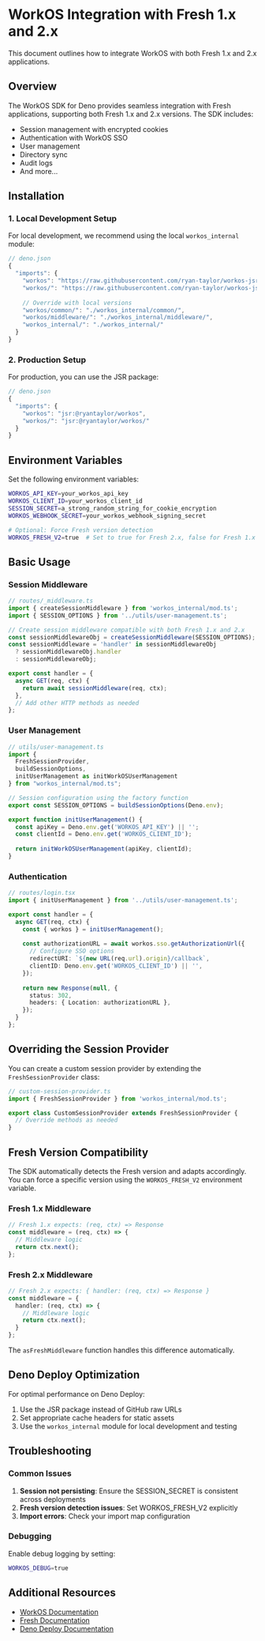 # WorkOS Integration with Fresh 1.x and 2.x

This document outlines how to integrate WorkOS with both Fresh 1.x and 2.x applications.

## Overview

The WorkOS SDK for Deno provides seamless integration with Fresh applications, supporting both Fresh 1.x and 2.x versions. The SDK includes:

- Session management with encrypted cookies
- Authentication with WorkOS SSO
- User management
- Directory sync
- Audit logs
- And more...

## Installation

### 1. Local Development Setup

For local development, we recommend using the local `workos_internal` module:

```typescript
// deno.json
{
  "imports": {
    "workos": "https://raw.githubusercontent.com/ryan-taylor/workos-jsr/main/mod.ts",
    "workos/": "https://raw.githubusercontent.com/ryan-taylor/workos-jsr/main/",
    
    // Override with local versions
    "workos/common/": "./workos_internal/common/",
    "workos/middleware/": "./workos_internal/middleware/",
    "workos_internal/": "./workos_internal/"
  }
}
```

### 2. Production Setup

For production, you can use the JSR package:

```typescript
// deno.json
{
  "imports": {
    "workos": "jsr:@ryantaylor/workos",
    "workos/": "jsr:@ryantaylor/workos/"
  }
}
```

## Environment Variables

Set the following environment variables:

```bash
WORKOS_API_KEY=your_workos_api_key
WORKOS_CLIENT_ID=your_workos_client_id
SESSION_SECRET=a_strong_random_string_for_cookie_encryption
WORKOS_WEBHOOK_SECRET=your_workos_webhook_signing_secret

# Optional: Force Fresh version detection
WORKOS_FRESH_V2=true  # Set to true for Fresh 2.x, false for Fresh 1.x
```

## Basic Usage

### Session Middleware

```typescript
// routes/_middleware.ts
import { createSessionMiddleware } from 'workos_internal/mod.ts';
import { SESSION_OPTIONS } from '../utils/user-management.ts';

// Create session middleware compatible with both Fresh 1.x and 2.x
const sessionMiddlewareObj = createSessionMiddleware(SESSION_OPTIONS);
const sessionMiddleware = 'handler' in sessionMiddlewareObj 
  ? sessionMiddlewareObj.handler 
  : sessionMiddlewareObj;

export const handler = {
  async GET(req, ctx) {
    return await sessionMiddleware(req, ctx);
  },
  // Add other HTTP methods as needed
};
```

### User Management

```typescript
// utils/user-management.ts
import {
  FreshSessionProvider,
  buildSessionOptions,
  initUserManagement as initWorkOSUserManagement
} from "workos_internal/mod.ts";

// Session configuration using the factory function
export const SESSION_OPTIONS = buildSessionOptions(Deno.env);

export function initUserManagement() {
  const apiKey = Deno.env.get('WORKOS_API_KEY') || '';
  const clientId = Deno.env.get('WORKOS_CLIENT_ID');
  
  return initWorkOSUserManagement(apiKey, clientId);
}
```

### Authentication

```typescript
// routes/login.tsx
import { initUserManagement } from '../utils/user-management.ts';

export const handler = {
  async GET(req, ctx) {
    const { workos } = initUserManagement();
    
    const authorizationURL = await workos.sso.getAuthorizationUrl({
      // Configure SSO options
      redirectURI: `${new URL(req.url).origin}/callback`,
      clientID: Deno.env.get('WORKOS_CLIENT_ID') || '',
    });
    
    return new Response(null, {
      status: 302,
      headers: { Location: authorizationURL },
    });
  }
};
```

## Overriding the Session Provider

You can create a custom session provider by extending the `FreshSessionProvider` class:

```typescript
// custom-session-provider.ts
import { FreshSessionProvider } from 'workos_internal/mod.ts';

export class CustomSessionProvider extends FreshSessionProvider {
  // Override methods as needed
}
```

## Fresh Version Compatibility

The SDK automatically detects the Fresh version and adapts accordingly. You can force a specific version using the `WORKOS_FRESH_V2` environment variable.

### Fresh 1.x Middleware

```typescript
// Fresh 1.x expects: (req, ctx) => Response
const middleware = (req, ctx) => {
  // Middleware logic
  return ctx.next();
};
```

### Fresh 2.x Middleware

```typescript
// Fresh 2.x expects: { handler: (req, ctx) => Response }
const middleware = {
  handler: (req, ctx) => {
    // Middleware logic
    return ctx.next();
  }
};
```

The `asFreshMiddleware` function handles this difference automatically.

## Deno Deploy Optimization

For optimal performance on Deno Deploy:

1. Use the JSR package instead of GitHub raw URLs
2. Set appropriate cache headers for static assets
3. Use the `workos_internal` module for local development and testing

## Troubleshooting

### Common Issues

1. **Session not persisting**: Ensure the SESSION_SECRET is consistent across deployments
2. **Fresh version detection issues**: Set WORKOS_FRESH_V2 explicitly
3. **Import errors**: Check your import map configuration

### Debugging

Enable debug logging by setting:

```bash
WORKOS_DEBUG=true
```

## Additional Resources

- [WorkOS Documentation](https://workos.com/docs)
- [Fresh Documentation](https://fresh.deno.dev/docs/introduction)
- [Deno Deploy Documentation](https://deno.com/deploy/docs)